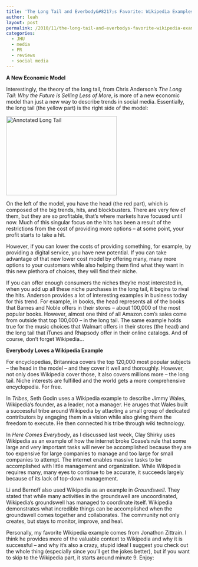 ```yaml
---
title: 'The Long Tail and Everbody&#8217;s Favorite: Wikipedia Examples'
author: leah
layout: post
permalink: /2010/11/the-long-tail-and-everbodys-favorite-wikipedia-examples/
categories:
  - JHU
  - media
  - PR
  - reviews
  - social media
---
```

**A New Economic Model**

Interestingly, the theory of the long tail, from Chris Anderson&#8217;s *The Long Tail: Why the Future is Selling Less of More*, is more of a new economic model than just a new way to describe trends in social media. Essentially, the long tail (the yellow part) is the right side of the model:

[<img class="aligncenter size-medium wp-image-148" title="annotatedlongtail" src="http://leahbannon.com/blog/wp-content/uploads/2010/11/annotatedlongtail-300x215.jpg" alt="Annotated Long Tail" width="300" height="215" />][1]

On the left of the model, you have the head (the red part), which is composed of the big trends, hits, and blockbusters. There are very few of them, but they are so profitable, that’s where markets have focused until now. Much of this singular focus on the hits has been a result of the restrictions from the cost of providing more options &#8211; at some point, your profit starts to take a hit.

However, if you can lower the costs of providing something, for example, by providing a digital service, you have new potential. If you can take advantage of that new lower cost model by offering many, many more options to your customers while also helping them find what they want in this new plethora of choices, they will find their niche.

If you can offer enough consumers the niches they’re most interested in, when you add up all these niche purchases in the long tail, it begins to rival the hits. Anderson provides a lot of interesting examples in business today for this trend. For example, in books, the head represents all of the books that Barnes and Noble offers in their stores &#8211; about 100,000 of the most popular books. However, almost one third of all Amazon.com’s sales come from outside that top 100,000 &#8211; in the long tail. The same example holds true for the music choices that Walmart offers in their stores (the head) and the long tail that iTunes and Rhapsody offer in their online catalogs. And of course, don&#8217;t forget Wikipedia…

**Everybody Loves a Wikipedia Example**

For encyclopedias, Britannica covers the top 120,000 most popular subjects – the head in the model – and they cover it well and thoroughly. However, not only does Wikipedia cover those, it also covers millions more &#8211; the long tail. Niche interests are fulfilled and the world gets a more comprehensive encyclopedia. For free.

In *Tribes*, Seth Godin uses a Wikipedia example to describe Jimmy Wales, Wikipedia’s founder, as a leader, not a manager. He aruges that Wales built a successful tribe around Wikipedia by attacting a small group of dedicated contributors by engaging them in a vision while also giving them the freedom to execute. He then connected his tribe through wiki technology.

In *Here Comes Everybody*, as I discussed last week, Clay Shirky uses Wikipedia as an example of how the internet broke Coase’s rule that some large and very important tasks will never be accomplished because they are too expensive for large companies to manage and too large for small companies to attempt. The internet enables massive tasks to be accomplished with little management and organization. While Wikipedia requires many, many eyes to continue to be accurate, it succeeds largely because of its lack of top-down management.

Li and Bernoff also used Wikipedia as an example in *Groundswell*. They stated that while many activities in the groundswell are uncoordinated, Wikipedia’s groundswell has managed to coordinate itself. Wikipedia demonstrates what incredible things can be accomplished when the groundswell comes together and collaborates. The community not only creates, but stays to monitor, improve, and heal.

Personally, my favorite Wikipedia example comes from Jonathon Zittrain. I think he provides more of the valuable context to Wikipedia and why it is successful &#8211; and why it’s also a crazy, stupid idea! I suggest you check out the whole thing (especially since you&#8217;ll get the jokes better), but if you want to skip to the Wikipedia part, it starts around minute 9. Enjoy:

<!--copy and paste-->

 [1]: http://leahbannon.com/blog/wp-content/uploads/2010/11/annotatedlongtail.jpg